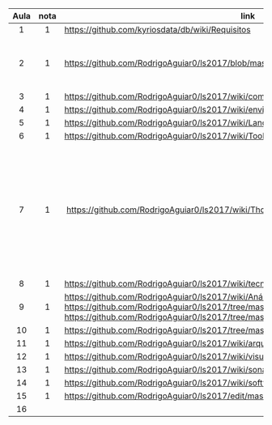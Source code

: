 | Aula  | nota | link | comentário  |
|:-:|:-:|---|:-:|
| 1  | 1 | https://github.com/kyriosdata/db/wiki/Requisitos  |   |
| 2  | 1 | https://github.com/RodrigoAguiar0/ls2017/blob/master/Listas%201%20e%202%20GitHub.odt |  As listas foram respondidas no mesmo arquivo  |
| 3  | 1 | https://github.com/RodrigoAguiar0/ls2017/wiki/comandos  |   |
| 4  | 1 | https://github.com/RodrigoAguiar0/ls2017/wiki/environment |   |
| 5  | 1 | https://github.com/RodrigoAguiar0/ls2017/wiki/Landscape |   |
| 6  | 1 | https://github.com/RodrigoAguiar0/ls2017/wiki/Tools-and-Technology  |   |
| 7  | 1 |  https://github.com/RodrigoAguiar0/ls2017/wiki/ThoughtWorks | Todo o site com as tecnologias foi lido, mas nenhuma em especial deixou dvidas, já que elas foram sanadas na própria internet. |
| 8  | 1 | https://github.com/RodrigoAguiar0/ls2017/wiki/tecnologiasThoughtworks  |  |
| 9  | 1 | https://github.com/RodrigoAguiar0/ls2017/wiki/Análise-Estática https://github.com/RodrigoAguiar0/ls2017/tree/master/analise-estatica https://github.com/RodrigoAguiar0/ls2017/tree/master/analise-estatica2 |   |
| 10  | 1 | https://github.com/RodrigoAguiar0/ls2017/tree/master/javancss/site |   |
| 11  | 1 | https://github.com/RodrigoAguiar0/ls2017/wiki/arquitetura |   |
| 12  | 1 | https://github.com/RodrigoAguiar0/ls2017/wiki/visualvm |   |
| 13  | 1 | https://github.com/RodrigoAguiar0/ls2017/wiki/sonarcloud |   |
| 14  | 1 | https://github.com/RodrigoAguiar0/ls2017/wiki/softvis3d |   |
| 15  | 1 | https://github.com/RodrigoAguiar0/ls2017/edit/master/README.md |   |
| 16  |   |   |   |
